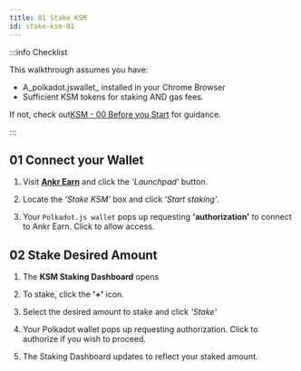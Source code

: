 ```yaml
---
title: 01 Stake KSM
id: stake-ksm-01
---
```


:::info Checklist

This walkthrough assumes you have:
- A_polkadot.jswallet_ installed in your Chrome Browser
- Sufficient KSM tokens for staking AND gas fees.

If not, check out[KSM - 00 Before you Start](ksm-staking-00.md) for guidance.

:::

## 01 Connect your Wallet

1. Visit  [**Ankr Earn**](https://stakefi.ankr.com/) and click the *'Launchpad'* button.

2. Locate the *‘Stake KSM’* box and click *‘Start staking’*.

3. Your ```Polkadot.js wallet``` pops up requesting **'authorization'** to connect to Ankr Earn.
Click to allow access.

## 02 Stake Desired Amount

1. The **KSM Staking Dashboard** opens

2. To stake, click the **'+'** icon.

3. Select the desired amount to stake and click *'Stake'*

4. Your Polkadot wallet pops up requesting authorization. Click to authorize if you wish to proceed.

5. The Staking Dashboard updates to reflect your staked amount.